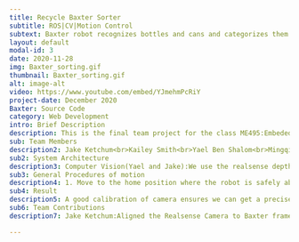 ```yaml
---
title: Recycle Baxter Sorter
subtitle: ROS|CV|Motion Control
subtext: Baxter robot recognizes bottles and cans and categorizes them into different bins
layout: default
modal-id: 3
date: 2020-11-28
img: Baxter_sorting.gif
thumbnail: Baxter_sorting.gif
alt: image-alt
video: https://www.youtube.com/embed/YJmehmPcRiY
project-date: December 2020
Baxter: Source Code
category: Web Development
intro: Brief Description
description: This is the final team project for the class ME495:Embeded System In Robotics at Northwestern University. In this project, we programmed a Rethink Baxter robot to sort bottles and cans located in front of it, and drop them into separate recycle bins. We used computer vision to detect and locate a couple of randomly placed bottles and cans, and used MoveIt to control the robot.
sub: Team Members
description2: Jake Ketchum<br>Kailey Smith<br>Yael Ben Shalom<br>Mingqing Yuan<br>Chris Aretakis
sub2: System Architecture
description3: Computer Vision(Yael and Jake):We use the realsense depth camera to capture image and use openCV to detect and classify the objects in the image.After the classification process,the programs saves the location and classification information which will be used in manipulation part.<br>Manipulation(Kailey, Mingqing and Chris):We use MoveIt! to control the motion of Baxter. After getting the location and classification information from CV, we call a customized service to return those information as list so Baxter can follow the planned trajectory.
sub3: General Procedures of motion
description4: 1. Move to the home position where the robot is safely above all objects.<br>2. For the current item in the list, display either the can image or the bottle image, depending on the classification.<br>3. Next, move to the object's (x,y) corrdinate at a safe z height away. This is the same height for bottles and cans.<br>4. Then move down to the appropriate perch height, depending on classification. (For example, the robot arm will be position further away from the table for bottle, since those are taller than cans).<br>5. Once safely at the perch height, move down so that the object is in between the grippers.<br> 6.Grasp the object.<br> 7.Move back up to the "safe" position as step 3.<br>8. Move back to the home position. This step was added to ensure predictable behavior of the robot arm.<br>9. Depending on the object's classification, move to the appropriate bin. Also, display the recylcing image.<br>10. Once over the bin, open the grippers and drop the object. Show that the object has been recycled with the bin image.<br>11. Repeat for all objects found.<br>For more detailed infomation, please visit my github page.
sub4: Result
description5: A good calibration of camera ensures we can get a precise location of bottles and cans relative to the	robot. After getting the locations, robot can move to each one of them and pick the objects. One deficit is we hard-coded the z distance from the gripper to cans/bottles. Even though it works well after many testings, it would be better to calculate the distance from the robot gripper camera.
sub6: Team Contributions
description7: Jake Ketchum:Aligned the Realsense Camera to Baxter frame and wrote code for classifying object.<br>Kailey Smith:Integrated the camera and manipulation node. Modified code and did test at Lab.<br>Yael Ben Shalom:Calculated an approximate offset for the realsense camera and wrote code for classfiying objects and rosunit test.<br>Mingqing Yuan:Laid out the preliminary code for the manipulation of the baxter and did initial movement testing.<br>Chris Aretakis:Laid out pseudo code for motion and designed a gripper for Baxter.

---
```

